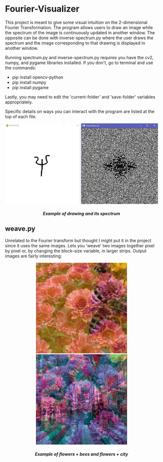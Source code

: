 # Fourier-Visualizer
This project is meant to give some visual intuition on the 2-dimensional Fourier Transformation. The program allows users to draw an image while the spectrum of the image is continuously updated in another window. The opposite can be done with inverse-spectrum.py where the user draws the spectrum and the image corresponding to that drawing is displayed in another window.

Running spectrum.py and inverse-spectrum.py requires you have the cv2, numpy, and pygame libraries installed. If you don't, go to terminal and use the commands:
- pip install opencv-python
- pip install numpy
- pip install pygame

Lastly, you may need to edit the 'current-folder' and 'save-folder' variables appropriately.

Specific details on ways you can interact with the program are listed at the top of each file.

<p align='center'>
  <img src='demo imgs/demo3.JPG' width='600'>
  <h5 align = 'center'>Example of drawing and its spectrum</h5>
</p>


## weave.py
Unrelated to the Fourier transform but thought I might put it in the project since it uses the same images. Lets you 'weave' two images together pixel by pixel or, by changing the block-size variable, in larger strips. Output images are fairly interesting:

<p align = 'center'>
  <img src='demo imgs/demo1.JPG' width='300'>
  <img src='demo imgs/demo2.JPG' width='300'>
  <h5 align = 'center'>Example of flowers + bees and flowers + city</h5>
</p>
